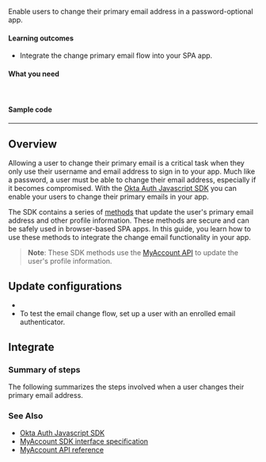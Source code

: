 Enable users to change their primary email address in a password-optional app.

#### Learning outcomes

* Integrate the change primary email flow into your SPA app.

#### What you need

<StackSnippet snippet="whatyouneed" />
</br>

#### Sample code

<StackSnippet snippet="samplecode" />

---

## Overview

Allowing a user to change their primary email is a critical task when they only use their username and email address to sign in to your app. Much like a password, a user must be able to change their email address, especially if it becomes compromised. With the [Okta Auth Javascript SDK](https://github.com/okta/okta-auth-js) you can enable your users to change their primary emails in your app.

The SDK contains a series of [methods](https://github.com/okta/okta-auth-js/blob/master/docs/myaccount/modules.md) that update the user's primary email address and other profile information. These methods are secure and can be safely used in browser-based SPA apps. In this guide, you learn how to use these methods to integrate the change email functionality in your app.

>**Note**: These SDK methods use the [MyAccount API](https://developer.okta.com/docs/api/openapi/okta-myaccount/guides/overview/) to update the user's profile information.

## Update configurations

* <StackSnippet snippet="setupoktaorg" inline/>
* To test the email change flow, set up a user with an enrolled email authenticator.

## Integrate

### Summary of steps

The following summarizes the steps involved when a user changes their primary email address.

<StackSnippet snippet="integrationsummary" />

<StackSnippet snippet="integrationsteps" />

### See Also

* [Okta Auth Javascript SDK](https://github.com/okta/okta-auth-js)
* [MyAccount SDK interface specification](https://github.com/okta/okta-auth-js/blob/master/docs/myaccount/modules.md)
* [MyAccount API reference](https://developer.okta.com/docs/api/openapi/okta-myaccount/guides/overview/)
